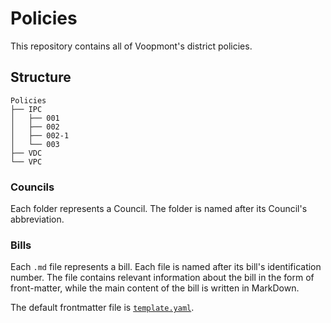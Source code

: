 # Policies
This repository contains all of Voopmont's district policies.

## Structure
```
Policies
├── IPC
│   ├── 001
│   ├── 002
│   ├── 002-1
│   └── 003
├── VDC
└── VPC
```

### Councils
Each folder represents a Council. The folder is named after its Council's abbreviation.

### Bills
Each `.md` file represents a bill. Each file is named after its bill's identification number. The file contains relevant information about the bill in the form of front-matter, while the main content of the bill is written in MarkDown.

The default frontmatter file is [`template.yaml`](template.yaml).